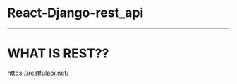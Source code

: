 # React-Django-rest_api
*****************************

<h1><span style="colour:red;">WHAT IS REST??<span></h1>
https://restfulapi.net/
